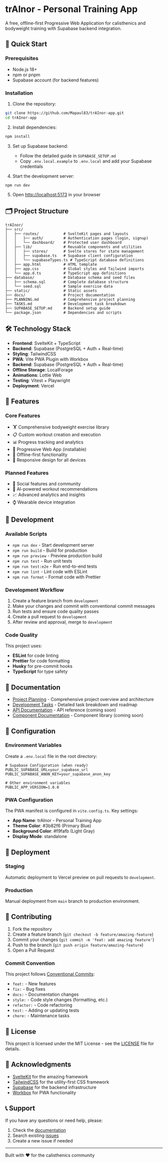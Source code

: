 # trAInor - Personal Training App

A free, offline-first Progressive Web Application for calisthenics and bodyweight training with Supabase backend integration.

## 🚀 Quick Start

### Prerequisites
- Node.js 18+ 
- npm or pnpm
- Supabase account (for backend features)

### Installation

1. Clone the repository:
```bash
git clone https://github.com/Mapaul83/trAInor-app.git
cd trAInor-app
```

2. Install dependencies:
```bash
npm install
```

3. Set up Supabase backend:
   - Follow the detailed guide in `SUPABASE_SETUP.md`
   - Copy `.env.local.example` to `.env.local` and add your Supabase credentials

4. Start the development server:
```bash
npm run dev
```

5. Open [http://localhost:5173](http://localhost:5173) in your browser

## 🗂️ Project Structure

```
trAInor/
├── src/
│   ├── routes/           # SvelteKit pages and layouts
│   │   ├── auth/         # Authentication pages (login, signup)
│   │   └── dashboard/    # Protected user dashboard
│   ├── lib/              # Reusable components and utilities
│   │   ├── stores/       # Svelte stores for state management
│   │   ├── supabase.ts   # Supabase client configuration
│   │   └── supabaseTypes.ts # TypeScript database definitions
│   ├── app.html          # HTML template
│   ├── app.css           # Global styles and Tailwind imports
│   └── app.d.ts          # TypeScript app definitions
├── database/             # Database schema and seed files
│   ├── schema.sql        # Complete database structure
│   └── seed.sql          # Sample exercise data
├── static/               # Static assets
├── docs/                 # Project documentation
├── PLANNING.md           # Comprehensive project planning
├── TASKS.md              # Development task breakdown
├── SUPABASE_SETUP.md     # Backend setup guide
└── package.json          # Dependencies and scripts
```

## 🛠️ Technology Stack

- **Frontend**: SvelteKit + TypeScript
- **Backend**: Supabase (PostgreSQL + Auth + Real-time)
- **Styling**: TailwindCSS
- **PWA**: Vite PWA Plugin with Workbox
- **Backend**: Supabase (PostgreSQL + Auth + Real-time)
- **Offline Storage**: LocalForage
- **Animations**: Lottie Web
- **Testing**: Vitest + Playwright
- **Deployment**: Vercel

## 📱 Features

### Core Features
- 🏋️ Comprehensive bodyweight exercise library
- 📋 Custom workout creation and execution
- 📊 Progress tracking and analytics
- 📱 Progressive Web App (installable)
- 🔄 Offline-first functionality
- 🎨 Responsive design for all devices

### Planned Features
- 👥 Social features and community
- 🤖 AI-powered workout recommendations
- 📈 Advanced analytics and insights
- ⌚ Wearable device integration

## 🚀 Development

### Available Scripts

- `npm run dev` - Start development server
- `npm run build` - Build for production
- `npm run preview` - Preview production build
- `npm run test` - Run unit tests
- `npm run test:e2e` - Run end-to-end tests
- `npm run lint` - Lint code with ESLint
- `npm run format` - Format code with Prettier

### Development Workflow

1. Create a feature branch from `development`
2. Make your changes and commit with conventional commit messages
3. Run tests and ensure code quality passes
4. Create a pull request to `development`
5. After review and approval, merge to `development`

### Code Quality

This project uses:
- **ESLint** for code linting
- **Prettier** for code formatting
- **Husky** for pre-commit hooks
- **TypeScript** for type safety

## 📖 Documentation

- [Project Planning](PLANNING.md) - Comprehensive project overview and architecture
- [Development Tasks](TASKS.md) - Detailed task breakdown and roadmap
- [API Documentation](docs/api.md) - API reference (coming soon)
- [Component Documentation](docs/components.md) - Component library (coming soon)

## 🔧 Configuration

### Environment Variables

Create a `.env.local` file in the root directory:

```env
# Supabase Configuration (when ready)
PUBLIC_SUPABASE_URL=your_supabase_url
PUBLIC_SUPABASE_ANON_KEY=your_supabase_anon_key

# Other environment variables
PUBLIC_APP_VERSION=1.0.0
```

### PWA Configuration

The PWA manifest is configured in `vite.config.ts`. Key settings:
- **App Name**: trAInor - Personal Training App
- **Theme Color**: #3b82f6 (Primary Blue)
- **Background Color**: #f9fafb (Light Gray)
- **Display Mode**: standalone

## 🚀 Deployment

### Staging
Automatic deployment to Vercel preview on pull requests to `development`.

### Production
Manual deployment from `main` branch to production environment.

## 🤝 Contributing

1. Fork the repository
2. Create a feature branch (`git checkout -b feature/amazing-feature`)
3. Commit your changes (`git commit -m 'feat: add amazing feature'`)
4. Push to the branch (`git push origin feature/amazing-feature`)
5. Open a Pull Request

### Commit Convention

This project follows [Conventional Commits](https://www.conventionalcommits.org/):

- `feat:` - New features
- `fix:` - Bug fixes
- `docs:` - Documentation changes
- `style:` - Code style changes (formatting, etc.)
- `refactor:` - Code refactoring
- `test:` - Adding or updating tests
- `chore:` - Maintenance tasks

## 📄 License

This project is licensed under the MIT License - see the [LICENSE](LICENSE) file for details.

## 🙏 Acknowledgments

- [SvelteKit](https://kit.svelte.dev/) for the amazing framework
- [TailwindCSS](https://tailwindcss.com/) for the utility-first CSS framework
- [Supabase](https://supabase.com/) for the backend infrastructure
- [Workbox](https://workboxjs.org/) for PWA functionality

## 📞 Support

If you have any questions or need help, please:
1. Check the [documentation](docs/)
2. Search existing [issues](https://github.com/Mapaul83/trAInor-app/issues)
3. Create a new issue if needed

---

Built with ❤️ for the calisthenics community
